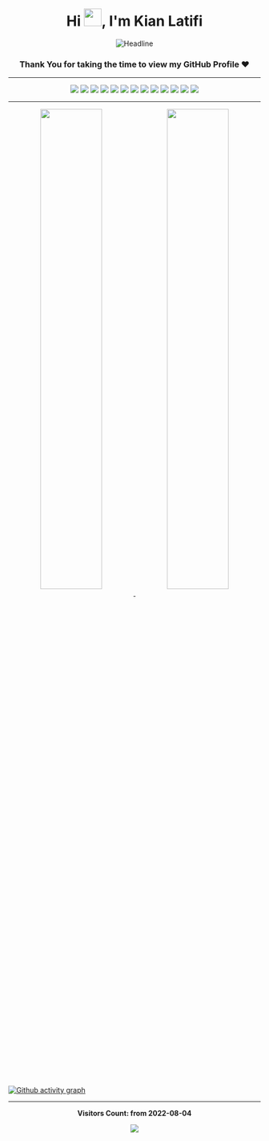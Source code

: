 <h1 align="center">
    <b>Hi <img src="https://media.giphy.com/media/hvRJCLFzcasrR4ia7z/giphy.gif" width="35">, I'm Kian Latifi</b>
</h1>

<div align=center>
    <img src="https://readme-typing-svg.herokuapp.com?color=8eb573&size=32&center=true&vCenter=true&width=600&height=50&lines=Full-Stack+Developer;Problem+Solver;Open-Source+Enthusiast" alt="Headline" />
</div>


<div align="center"> 

### Thank You for taking the time to view my GitHub Profile :heart:

</div>

-----

<div align="center">
    <img src="https://img.shields.io/badge/-HTML-E34F26?style=for-the-badge&logo=html5&logoColor=E34F26&labelColor=282828">
    <img src="https://img.shields.io/badge/-CSS-1572B6?style=for-the-badge&logo=css3&logoColor=1572B6&labelColor=282828">
    <img src="https://img.shields.io/badge/-Bootstrap-7952B3?style=for-the-badge&logo=bootstrap&logoColor=7952B3&labelColor=282828">
    <img src="https://img.shields.io/badge/-Sass-CC6699?style=for-the-badge&logo=sass&logoColor=CC6699&labelColor=282828">
    <img src="https://img.shields.io/badge/-PHP-777BB4?style=for-the-badge&logo=PHP&logoColor=777BB4&labelColor=282828">
    <img src="https://img.shields.io/badge/-composer-885630?style=for-the-badge&logo=composer&logoColor=885630&labelColor=282828">
    <img src="https://img.shields.io/badge/-Laravel-FF2D20?style=for-the-badge&logo=Laravel&logoColor=FF2D20&labelColor=282828">
    <img src="https://img.shields.io/badge/-MySQL-4479A1?style=for-the-badge&logo=MySQL&logoColor=4479A1&labelColor=282828">
    <img src="https://img.shields.io/badge/-Linux-FCC624?style=for-the-badge&logo=Linux&logoColor=FCC624&labelColor=282828">
    <img src="https://img.shields.io/badge/-Git-F05032?style=for-the-badge&logo=Git&logoColor=F05032&labelColor=282828">
    <img src="https://img.shields.io/badge/-JAVASCRIPT-F7DF1E?style=for-the-badge&logo=JavaScript&logoColor=F7DF1E&labelColor=282828">
    <img src="https://img.shields.io/badge/-React.js-61DAFB?style=for-the-badge&logo=react&logoColor=61DAFB&labelColor=282828">
    <img src="https://img.shields.io/badge/-python-3776AB?style=for-the-badge&logo=python&logoColor=3776AB&labelColor=282828">
</div>


------


<p align="center">

<a href="https://github.com/anuraghazra/github-readme-stats">
  <img width="49.5%" align="center" src="https://github-readme-stats.vercel.app/api?username=kianlatifi&show_icons=true&theme=onedark&include_all_commits=true&hide_border=true&line_height=23.9&count_private=true" />
</a>
<a href="https://github.com/anuraghazra/github-readme-stats">
  <img width="49.5%" align="center" src="https://streak-stats.demolab.com?user=kianlatifi&theme=onedark&hide_border=true&date_format=j%20M%5B%20Y%5D" />
</a>

</p>


[![Github activity graph](https://github-readme-activity-graph.vercel.app/graph?username=kianlatifi&hide_border=true&bg_color=282c34&title_color=e4bf7a&color=df6d74&line=8eb573&point=df6d74&radius=5)](https://github.com/kianlatifi)

------

<div align="center">

<b>Visitors Count: from 2022-08-04</b>

<p align="center">
    <img align="center" src="https://profile-counter.glitch.me/{kianlatifi}/count.svg" />
</p>

</div>
